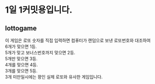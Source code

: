 1일 1커밋용입니다.
=============================

## lottogame
이 게임은 로또 숫자를 직접 입력하면 컴퓨터가 랜덤으로 보낸 로또번호와 대조하여   
6개가 맞으면 1등.   
5개가 맞고 보너스번호까지 맞으면 2등.   
5개만 맞으면 3등.   
4개를 맞으면 4등.   
3개를 맞으면 5등.   
3개 미만일시에는 꽝인 실제 로또와 유사한 게임입니다.




